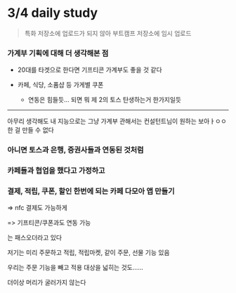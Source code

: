 # 3/4 daily study

> 특화 저장소에 업로드가 되지 않아 부트캠프 저장소에 임시 업로드

### 가계부 기획에 대해 더 생각해본 점

- 20대를 타겟으로 한다면 기프티콘 가계부도 좋을 것 같다

- 카페, 식당, 소품샵 등 가게별 쿠폰
  
  - 연동은 힘들듯... 되면 뭐 제 2의 토스 탄생하는거 한가지일듯



--- 

아무리 생각해도 내 지능으로는 그냥 가계부 관해서는 컨설턴트님이 원하는 보아ㅏㅇㅇ한 걸 만들 수 없다

### 아니면 토스과 은행, 증권사들과 연동된 것처럼

### 카페들과 협업을 했다고 가정하고



### 결제, 적립, 쿠폰, 할인 한번에 되는 카페 다모아 앱 만들기

=> nfc 결제도 가능하게

=> 기프티콘/쿠폰과도 연동 가능



는 패스오더라고 있다

저기는 미리 주문하고 적립, 적립마켓, 같이 주문, 선물 기능 있음

우리는 주문 기능을 빼고 적용 대상을 넓히는 것도......



더이상 머리가 굴러가지 않는다
